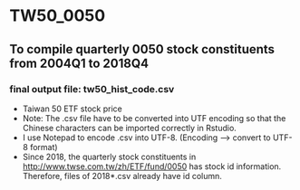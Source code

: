 TW50_0050
=====================
## To compile quarterly 0050 stock constituents from 2004Q1 to 2018Q4
### final output file: tw50_hist_code.csv

* Taiwan 50 ETF stock price 
* Note: The .csv file have to be converted into UTF encoding so that the Chinese characters can be imported correctly in Rstudio.
* I use Notepad to encode .csv into UTF-8. (Encoding --> convert to UTF-8 format)
* Since 2018, the quarterly stock constituents in http://www.twse.com.tw/zh/ETF/fund/0050 has stock id information. Therefore, files of 2018*.csv already have id column. 

